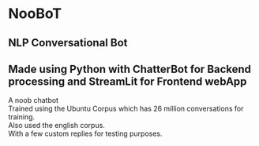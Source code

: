 # NooBoT
## NLP Conversational Bot
## Made using Python with ChatterBot for Backend processing and StreamLit for Frontend webApp
A noob chatbot  
Trained using the Ubuntu Corpus which has 26 million conversations for training.   
Also used the english corpus.   
With a few custom replies for testing purposes.   


